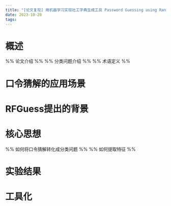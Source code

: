 ```yaml
---
title: "[论文复现] 用机器学习实现社工字典生成工具 Password Guessing using Random Forest"
date: 2023-10-28
tags:
---
```

# 概述
%% 论文介绍 %%
%% 分类问题介绍 %%
%% 术语定义 %%


# 口令猜解的应用场景

# RFGuess提出的背景

# 核心思想
%% 如何将口令猜解转化成分类问题 %%
%% 如何提取特征 %%


# 实验结果

# 工具化

